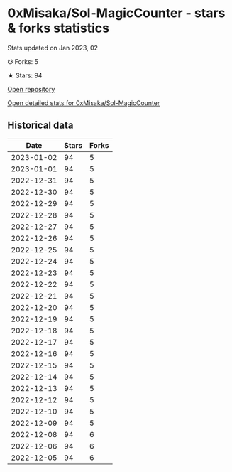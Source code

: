 # 0xMisaka/Sol-MagicCounter - stars & forks statistics

Stats updated on Jan 2023, 02

☋ Forks: 5

★ Stars: 94

[Open repository](https://github.com/0xMisaka/Sol-MagicCounter)

[Open detailed stats for 0xMisaka/Sol-MagicCounter](https://reviewgithub.com/rep/0xMisaka/Sol-MagicCounter)

## Historical data
| Date | Stars | Forks |
|------|-------|-------|
| 2023-01-02 | 94 | 5 | 
| 2023-01-01 | 94 | 5 | 
| 2022-12-31 | 94 | 5 | 
| 2022-12-30 | 94 | 5 | 
| 2022-12-29 | 94 | 5 | 
| 2022-12-28 | 94 | 5 | 
| 2022-12-27 | 94 | 5 | 
| 2022-12-26 | 94 | 5 | 
| 2022-12-25 | 94 | 5 | 
| 2022-12-24 | 94 | 5 | 
| 2022-12-23 | 94 | 5 | 
| 2022-12-22 | 94 | 5 | 
| 2022-12-21 | 94 | 5 | 
| 2022-12-20 | 94 | 5 | 
| 2022-12-19 | 94 | 5 | 
| 2022-12-18 | 94 | 5 | 
| 2022-12-17 | 94 | 5 | 
| 2022-12-16 | 94 | 5 | 
| 2022-12-15 | 94 | 5 | 
| 2022-12-14 | 94 | 5 | 
| 2022-12-13 | 94 | 5 | 
| 2022-12-12 | 94 | 5 | 
| 2022-12-10 | 94 | 5 | 
| 2022-12-09 | 94 | 5 | 
| 2022-12-08 | 94 | 6 | 
| 2022-12-06 | 94 | 6 | 
| 2022-12-05 | 94 | 6 | 

